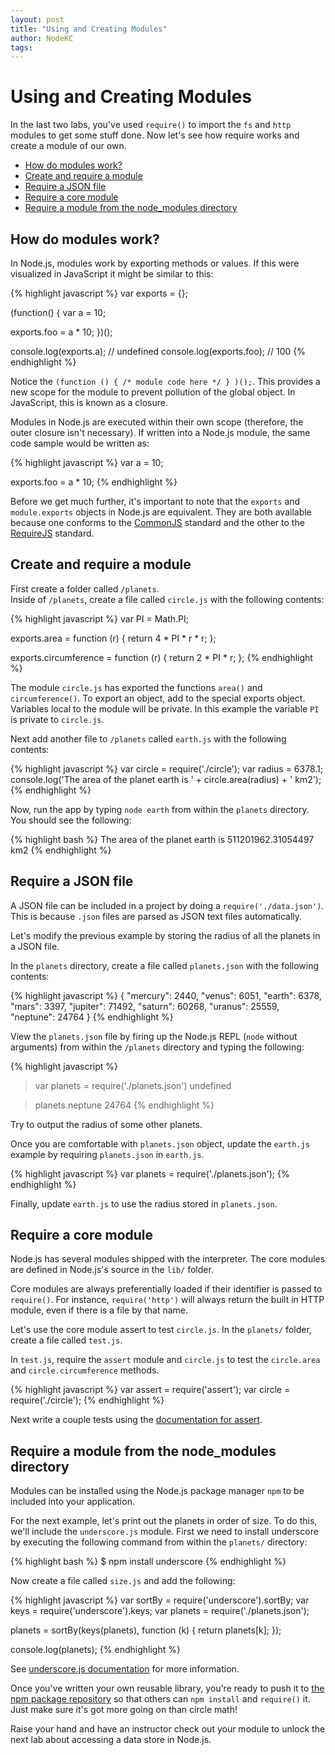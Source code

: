 ```yaml
---
layout: post
title: "Using and Creating Modules"
author: NodeKC
tags:
---
```


# Using and Creating Modules

In the last two labs, you've used `require()` to import the `fs` and `http` modules to get some stuff done. Now let's see how require works and create a module of our own.

* [How do modules work?](#how_do_modules_work)
* [Create and require a module](#create_and_require_a_module)
* [Require a JSON file](#require_a_json_file)
* [Require a core module](#require_a_core_module)
* [Require a module from the node_modules directory](#require_a_module_from_the_node_modules_directory)


## How do modules work?

In Node.js, modules work by exporting methods or values.  If this were visualized in JavaScript it might be similar to this:

{% highlight javascript %}
var exports = {};

(function() {
  var a = 10;

  exports.foo = a * 10;
})();

console.log(exports.a);   // undefined
console.log(exports.foo); // 100
{% endhighlight %}

Notice the `(function () { /* module code here */ } )();`. This provides a new scope for the module to prevent pollution of the global object. In JavaScript, this is known as a closure.

Modules in Node.js are executed within their own scope (therefore, the outer closure isn't necessary). If written into a Node.js module, the same code sample would be written as:

{% highlight javascript %}
var a = 10;

exports.foo = a * 10;
{% endhighlight %}

Before we get much further, it's important to note that the `exports` and `module.exports` objects in Node.js are equivalent. They are both available because one conforms to the [CommonJS](http://www.commonjs.org/) standard and the other to the [RequireJS](http://requirejs.org) standard.

## Create and require a module

First create a folder called `/planets`.  
Inside of `/planets`, create a  file called `circle.js` with the following contents:

{% highlight javascript %}
var PI = Math.PI;

exports.area = function (r) {
  return 4 * PI * r * r;
};

exports.circumference = function (r) {
  return 2 * PI * r;
};
{% endhighlight %}

The module `circle.js` has exported the functions `area()` and `circumference()`. To export an object, add to the special exports object.  Variables local to the module will be private. In this example the variable `PI` is private to `circle.js`.


Next add another file to `/planets` called `earth.js` with the following contents:

{% highlight javascript %}
var circle = require('./circle');
var radius = 6378.1;
console.log('The area of the planet earth is ' + circle.area(radius) + ' km2');
{% endhighlight %}

Now, run the app by typing `node earth` from within the `planets` directory. You should see the following:

{% highlight bash %}
The area of the planet earth is 511201962.31054497 km2
{% endhighlight %}

## Require a JSON file

A JSON file can be included in a project by doing a `require('./data.json')`.  This is because `.json` files are parsed as JSON text files automatically.

Let's modify the previous example by storing the radius of all the planets in a JSON file. 

In the `planets` directory, create a file called `planets.json` with the following contents:

{% highlight javascript %}
{
  "mercury": 2440,
  "venus":  6051,
  "earth":  6378,
  "mars":   3397,
  "jupiter": 71492,
  "saturn": 60268,
  "uranus": 25559,
  "neptune": 24764
}
{% endhighlight %}

View the `planets.json` file by firing up the Node.js REPL (`node` without arguments) from within the `/planets` directory and typing the following:

{% highlight javascript %}
> var planets = require('./planets.json')
undefined

> planets.neptune
24764
{% endhighlight %}

Try to output the radius of some other planets.

Once you are comfortable with `planets.json` object,  update the `earth.js` example by requiring `planets.json` in `earth.js`.

{% highlight javascript %}
var planets = require('./planets.json');
{% endhighlight %}

Finally, update `earth.js` to use the radius stored in `planets.json`.

## Require a core module

Node.js has several modules shipped with the interpreter. The core modules are defined in Node.js's source in the `lib/` folder.

Core modules are always preferentially loaded if their identifier is passed to `require()`. For instance, `require('http')` will always return the built in HTTP module, even if there is a file by that name.

Let's use the core module assert to test `circle.js`.  In the `planets/` folder, create a file called `test.js`. 

In `test.js`, require the `assert` module and `circle.js` to test the `circle.area` and `circle.circumference` methods.

{% highlight javascript %}
var assert = require('assert');
var circle = require('./circle');
{% endhighlight %}

Next write a couple tests using the [documentation for assert](http://nodejs.org/api/assert.html).

## Require a module from the node_modules directory

Modules can be installed using the Node.js package manager `npm` to be included into your application.

For the next example, let's print out the planets in order of size. To do this, we'll include the `underscore.js` module. First we need to install underscore by executing the following command from within the `planets/` directory:

{% highlight bash %}
$ npm install underscore
{% endhighlight %}

Now create a file called `size.js` and add the following:

{% highlight javascript %}
var sortBy = require('underscore').sortBy;
var keys = require('underscore').keys;
var planets = require('./planets.json');

planets = sortBy(keys(planets), function (k) { return planets[k]; });

console.log(planets);
{% endhighlight %}

See [underscore.js documentation](http://underscorejs.org/#sortBy) for more information.

Once you've written your own reusable library, you're ready to push it to [the npm package repository](http://npmjs.org) so that others can `npm install` and `require()` it. Just make sure it's got more going on than circle math!

Raise your hand and have an instructor check out your module to unlock the next lab about accessing a data store in Node.js.
